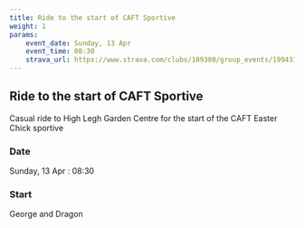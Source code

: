 ```yaml
---
title: Ride to the start of CAFT Sportive
weight: 1
params:
    event_date: Sunday, 13 Apr
    event_time: 08:30
    strava_url: https://www.strava.com/clubs/189380/group_events/1994310
---
```


## Ride to the start of CAFT Sportive 

Casual ride to High Legh Garden Centre for the start of the CAFT Easter Chick sportive

### Date

Sunday, 13 Apr : 08:30

### Start

George and Dragon


